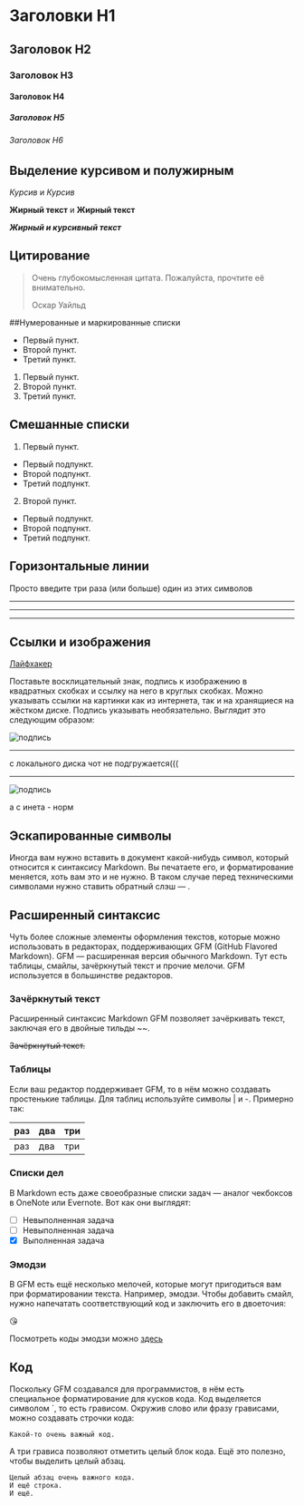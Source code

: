 # Заголовки H1
## Заголовок H2
### Заголовок H3
#### Заголовок H4
##### Заголовок H5
###### Заголовок H6

## Выделение курсивом и полужирным

*Курсив* и _Курсив_

**Жирный текст** и __Жирный текст__

***Жирный и курсивный текст***

## Цитирование
> Очень глубокомысленная цитата. Пожалуйста, прочтите её внимательно.
>
> Оскар Уайльд

##Нумерованные и маркированные списки
- Первый пункт.
- Второй пункт.
- Третий пункт.

1. Первый пункт.
2. Второй пункт.
3. Третий пункт.

## Смешанные списки

1. Первый пункт.
- Первый подпункт.
- Второй подпункт.
- Третий подпункт.
2. Второй пункт.
- Первый подпункт.
- Второй подпункт.
- Третий подпункт.

## Горизонтальные линии
Просто введите три раза (или больше) один из этих символов
***
---
___

## Ссылки и изображения
[Лайфхакер](lifehacker.ru)

Поставьте восклицательный знак, подпись к изображению в квадратных скобках и ссылку на него в круглых скобках. Можно указывать ссылки на картинки как из интернета, так и на хранящиеся на жёстком диске. Подпись указывать необязательно. Выглядит это следующим образом:

![подпись](F:\Pics\хрю.png) 

---
с локального диска чот не подгружается(((

---


![подпись](https://img-fotki.yandex.ru/get/483127/127908635.1f2c/0_1e4c1e_cd5df3e5_orig.jpg) 

а с инета - норм

## Эскапированные символы
Иногда вам нужно вставить в документ какой-нибудь символ, который относится к синтаксису Markdown. Вы печатаете его, и форматирование меняется, хоть вам это и не нужно. В таком случае перед техническими символами нужно ставить обратный слэш — \.

## Расширенный синтаксис
Чуть более сложные элементы оформления текстов, которые можно использовать в редакторах, поддерживающих GFM (GitHub Flavored Markdown). GFM — расширенная версия обычного Markdown. Тут есть таблицы, смайлы, зачёркнутый текст и прочие мелочи. GFM используется в большинстве редакторов.

### Зачёркнутый текст
Расширенный синтаксис Markdown GFM позволяет зачёркивать текст, заключая его в двойные тильды ~~.

~~Зачёркнутый текст.~~

### Таблицы
Если ваш редактор поддерживает GFM, то в нём можно создавать простенькие таблицы. Для таблиц используйте символы | и -. Примерно так:

| раз | два | три |
|:----|:----|:----|
| раз | два | три |

### Списки дел
В Markdown есть даже своеобразные списки задач — аналог чекбоксов в OneNote или Evernote. Вот как они выглядят:

- [ ] Невыполненная задача
- [ ] Невыполненная задача
- [X] Выполненная задача

### Эмодзи
В GFM есть ещё несколько мелочей, которые могут пригодиться вам при форматировании текста. Например, эмодзи. Чтобы добавить смайл, нужно напечатать соответствующий код и заключить его в двоеточия:

:kissing_heart:

Посмотреть коды эмодзи можно [здесь](https://www.webpagefx.com/tools/emoji-cheat-sheet/)

## Код
Поскольку GFM создавался для программистов, в нём есть специальное форматирование для кусков кода. Код выделяется символом `, то есть грависом. Окружив слово или фразу грависами, можно создавать строчки кода:

`Какой-то очень важный код.`

А три грависа позволяют отметить целый блок кода. Ещё это полезно, чтобы выделить целый абзац.

```
Целый абзац очень важного кода.
И ещё строка.
И ещё.
```

